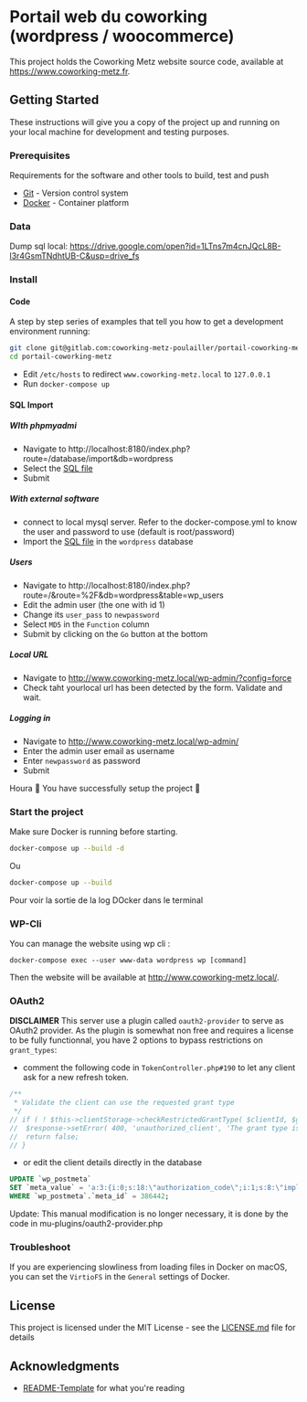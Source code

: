 # Portail web du coworking (wordpress / woocommerce)

This project holds the Coworking Metz website source code,
available at https://www.coworking-metz.fr.

## Getting Started

These instructions will give you a copy of the project up and running on
your local machine for development and testing purposes.

### Prerequisites

Requirements for the software and other tools to build, test and push

- [Git](https://git-scm.com/) - Version control system
- [Docker](https://www.docker.com/) - Container platform

### Data

Dump sql local: https://drive.google.com/open?id=1LTns7m4cnJQcL8B-l3r4GsmTNdhtUB-C&usp=drive_fs

### Install
#### Code
A step by step series of examples that tell you how to get a development environment running:
```bash
git clone git@gitlab.com:coworking-metz-poulailler/portail-coworking-metz.git
cd portail-coworking-metz
```

- Edit `/etc/hosts` to redirect `www.coworking-metz.local` to `127.0.0.1`
- Run `docker-compose up`

#### SQL Import
##### WIth phpmyadmi
- Navigate to http://localhost:8180/index.php?route=/database/import&db=wordpress
- Select the [SQL file](#data)
- Submit
##### With external software
- connect to local mysql server. Refer to the docker-compose.yml to know the user and password to use (default is root/password)
- Import the [SQL file](#data) in the `wordpress` database

##### Users
- Navigate to http://localhost:8180/index.php?route=/&route=%2F&db=wordpress&table=wp_users
- Edit the admin user (the one with id 1)
- Change its `user_pass` to `newpassword`
- Select `MD5` in the `Function` column
- Submit by clicking on the `Go` button at the bottom

##### Local URL
- Navigate to http://www.coworking-metz.local/wp-admin/?config=force
- Check taht yourlocal url has been detected by the form. Validate and wait.

##### Logging in
- Navigate to http://www.coworking-metz.local/wp-admin/
- Enter the admin user email as username
- Enter `newpassword` as password
- Submit

Houra 🎉 You have successfully setup the project 🙌

### Start the project

Make sure Docker is running before starting.

```bash
docker-compose up --build -d
```
Ou
```bash
docker-compose up --build
```
Pour voir la sortie de la log DOcker dans le terminal

### WP-Cli
You can manage the website using wp cli : 

```
docker-compose exec --user www-data wordpress wp [command]
```` 

Then the website will be available at http://www.coworking-metz.local/.

### OAuth2

**DISCLAIMER**
This server use a plugin called `oauth2-provider` to serve as OAuth2 provider.
As the plugin is somewhat non free and requires a license to be fully functionnal,
you have 2 options to bypass restrictions on `grant_types`:
- comment the following code in `TokenController.php#190` to let any client ask for a new refresh token.
```php
/**
 * Validate the client can use the requested grant type
 */
// if ( ! $this->clientStorage->checkRestrictedGrantType( $clientId, $grantTypeIdentifier ) ) {
// 	$response->setError( 400, 'unauthorized_client', 'The grant type is unauthorized for this client_id' );
// 	return false;
// }
```
- or edit the client details directly in the database
```sql
UPDATE `wp_postmeta`
SET `meta_value` = 'a:3:{i:0;s:18:\"authorization_code\";i:1;s:8:\"implicit\";i:2;s:13:\"refresh_token\";}'
WHERE `wp_postmeta`.`meta_id` = 386442;
```

Update: This manual modification is no longer necessary, it is done by the code in mu-plugins/oauth2-provider.php

### Troubleshoot

If you are experiencing slowliness from loading files in Docker on macOS, you can set the `VirtioFS`
in the `General` settings of Docker.

## License

This project is licensed under the MIT License - see the [LICENSE.md](LICENSE.md) file for details

## Acknowledgments

- [README-Template](https://github.com/PurpleBooth/a-good-readme-template) for what you're reading
